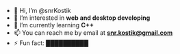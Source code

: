 - 👋 Hi, I’m @snrKostik
- 👀 I’m interested in **web and desktop developing**
- 🌱 I’m currently learning **C++**
- 📫 You can reach me by email at **[snr.kostik@gmail.com](https://www.youtube.com/watch?v=dQw4w9WgXcQ)**
- ⚡ Fun fact: **[██████████](https://www.youtube.com/watch?v=dQw4w9WgXcQ)**

<!---
My previous readme file was embarassing:
  - 👋 Hi, I’m @snrKostik
  - 👀 I’m interested in **Cock sucking**
  - 🌱 I’m currently learning **WEB-FullStack**,
  - 💞️ I’m looking to collaborate on **Sex**
  - 📫 How to reach me **without being murdered? IDK! But u can try it!**
  - 😄 Pronouns me like **"Idiot with most stupidest humor in the world"**
  - ⚡ Fun fact: **Today I prevented an attempt at rape, murder, theft, torture, slavery. Are you asking me how? Self-control folks... Self-control...**

snrKostik/snrKostik is a ✨ special ✨ repository because its `README.md` (this file) appears on your GitHub profile.
You can click the Preview link to take a look at your changes.
--->
